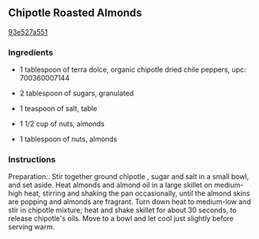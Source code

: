 ## Chipotle Roasted Almonds

[93e527a551](http://www.food.com/recipe/chipotle-roasted-almonds-172633)

### Ingredients

 - 1 tablespoon of terra dolce, organic chipotle dried chile peppers, upc: 700360007144

 - 2 tablespoon of sugars, granulated

 - 1 teaspoon of salt, table

 - 1 1/2 cup of nuts, almonds

 - 1 tablespoon of nuts, almonds

### Instructions

Preparation:. Stir together ground chipotle , sugar and salt in a small bowl, and set aside. Heat almonds and almond oil in a large skillet on medium-high heat, stirring and shaking the pan occasionally, until the almond skins are popping and almonds are fragrant. Turn down heat to medium-low and stir in chipotle mixture; heat and shake skillet for about 30 seconds, to release chipotle's oils. Move to a bowl and let cool just slightly before serving warm.